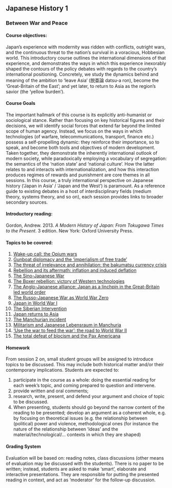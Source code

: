## Japanese History 1

### Between War and Peace

#### Course objectives:

Japan’s experience with modernity was ridden with conflicts, outright wars, and the continuous threat to the nation’s survival in a voracious, Hobbesian world. This introductory course outlines the international dimensions of that experience, and demonstrates the ways in which this experience inexorably shaped the contours of the policy debates with regards to the country’s international positioning. Concretely, we study the dynamics behind and meaning of the ambition to ‘leave Asia’ (脱亜論 datsu-a ron), become the ‘Great-Britain of the East’; and yet later, to return to Asia as the region’s savior (the ‘yellow burden’).

#### Course Goals

The important hallmark of this course is its explicitly anti-humanist or sociological stance. Rather than focusing on key historical figures and their decisions, we will identify social forces that extend far beyond the limited scope of human agency. Instead, we focus on the ways in which technologies (of warfare, telecommunications, transport, finance etc.) possess a self-propelling dynamic: they reinforce their importance, so to speak, and become both tools and objectives of modern development. Taken together, they demonstrate the inherently international outlook of modern society, while paradoxically employing a vocabulary of segregation: the semantics of the ‘nation state’ and ‘national culture’. How the latter relates to and interacts with internationalization, and how this interaction produces regimes of rewards and punishment are core themes in all sessions. In this course, a truly international perspective on Japanese history (‘Japan in Asia’ / ‘Japan and the West’) is paramount. As a reference guide to existing debates in a host of interdisciplinary fields (medium theory, systems theory, and so on), each session provides links to broader secondary sources.

#### Introductory reading:

Gordon, Andrew. 2013. *A Modern History of Japan: From Tokugawa Times to the Present*. 3 edition. New York: Oxford University Press.

#### Topics to be covered:

1. [Wake-up call: the Opium wars](https://github.com/michaelschiltz/Japanese_History_1/blob/master/session%2001%20-%20Wake-up%20call:%20the%20Opium%20wars)
2. [Gunboat diplomacy and the ‘imperialism of free trade’]()
3. [The threat of irrelevance and annihilation: the bakumatsu currency crisis]()
4. [Rebellion and its aftermath: inflation and induced deflation]()
5. [The Sino-Japanese War]()
6. [The Boxer rebellion: victory of Western technologies]()
7. [The Anglo-Japanese alliance: Japan as a linchpin in the Great-Britain led world order]()
8. [The Russo-Japanese War as World War Zero]()
9. [Japan in World War I]()
10. [The Siberian Intervention]()
11. [Japan returns to Asia]()
12. [The Manchurian incident]()
13. [Militarism and Japanese Lebensraum in Manchuria]()
14. [‘Use the war to feed the war’: the road to World War II]()
15. [The total defeat of blocism and the Pax Americana]()

#### Homework
From session 2 on, small student groups will be assigned to introduce topics to be discussed. This may include both historical matter and/or their contemporary implications.
Students are expected to:
1. participate in the course as a whole: doing the essential reading for each week’s topic, and coming prepared to question and intervene.
2. provide written and oral comments;
3. research, write, present, and defend your argument and choice of topic to be discussed.
4. When presenting, students should go beyond the narrow content of the reading to be presented; develop an argument as a coherent whole, e.g. by focusing on theoretical issues (e.g. the relationship between (political) power and violence, methodological ones (for instance the nature of the relationship between ‘ideas’ and the material/technological/… contexts in which they are shaped)

#### Grading System
Evaluation will be based on: reading notes, class discussions (other means of evaluation may be discussed with the students). There is no paper to be written; instead, students are asked to make ‘smart’, elaborate and interactive presentations. They are responsible for putting the presented reading in context, and act as ‘moderator’ for the follow-up discussion.
